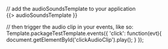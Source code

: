 // add the audioSoundsTemplate to your application  
    {{> audioSoundsTemplate }}


// then trigger the audio clip in your events, like so:  
    Template.packageTestTemplate.events({
        'click': function(evt){
            document.getElementById('clickAudioClip').play();
        }
    });

